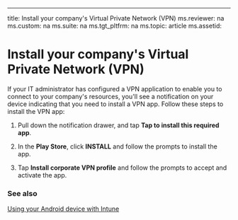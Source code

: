 ---
title: Install your company's Virtual Private Network (VPN)
ms.reviewer: na
ms.custom: na
ms.suite: na
ms.tgt_pltfrm: na
ms.topic: article
ms.assetid:

# Install your company's Virtual Private Network (VPN)

If your IT administrator has configured a VPN application to enable you to  connect to your company's resources, you'll see a notification on your device indicating that you need to install a VPN app. Follow these steps to install the VPN app:

1.  Pull down the notification drawer, and tap **Tap to install this required app**.

2.  In the **Play Store**, click **INSTALL** and follow the prompts to install the app.

3.  Tap **Install corporate VPN profile** and follow the prompts to accept and activate the app.

### See also
[Using your Android device with Intune](using-your-android-device-with-intune.md)